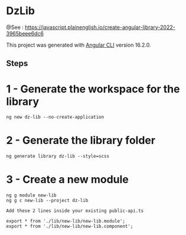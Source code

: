 # DzLib
@See : https://javascript.plainenglish.io/create-angular-library-2022-3965beee6dc6

This project was generated with [Angular CLI](https://github.com/angular/angular-cli) version 16.2.0.

## Steps 

  # 1 - Generate the workspace for the library

    ng new dz-lib --no-create-application

  # 2 - Generate the library folder

    ng generate library dz-lib --style=scss

  # 3 - Create a new module

    ng g module new-lib
    ng g c new-lib --project dz-lib

    Add these 2 lines inside your existing public-api.ts
    
    export * from './lib/new-lib/new-lib.module';
    export * from './lib/new-lib/new-lib.component';

  
